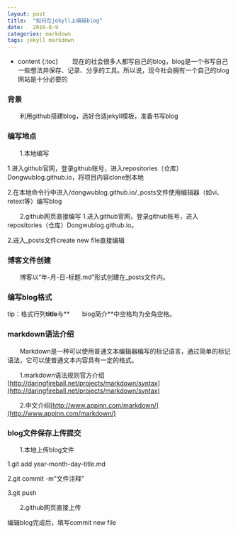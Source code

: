 ```yaml
---
layout: post
title:  "如何在jekyll上编辑blog"
date:   2016-8-9
categories: markdown
tags: jekyll markdown
---
```


* content
{:toc}
　　现在的社会很多人都写自己的blog，blog是一个书写自己一些想法并保存、记录、分享的工具。所以说，现今社会拥有一个自己的blog网站是十分必要的




### 背景
　　利用github搭建blog，选好合适jekyll模板，准备书写blog

### 编写地点
　　1.本地编写

1.进入github官网，登录github账号，进入repositories（仓库）Dongwublog.github.io，将项目内容clone到本地

2.在本地命令行中进入/dongwublog.github.io/_posts文件使用编辑器（如vi、retext等）编写blog

　　2.github网页直接编写
1.进入github官网，登录github账号，进入repositories（仓库）Dongwublog.github.io。

2.进入_posts文件create new file直接编辑

### 博客文件创建
　　博客以“年-月-日-标题.md”形式创建在_posts文件内。

### 编写blog格式

tip：格式行列**title**与**　　blog简介**中空格均为全角空格。

### markdown语法介绍
　　Markdown是一种可以使用普通文本编辑器编写的标记语言，通过简单的标记语法，它可以使普通文本内容具有一定的格式。

　　1.markdown语法规则官方介绍[http://daringfireball.net/projects/markdown/syntax](http://daringfireball.net/projects/markdown/syntax)

　　2.中文介绍[http://www.appinn.com/markdown/](http://www.appinn.com/markdown/)

### blog文件保存上传提交
　　1.本地上传blog文件

1.git add year-month-day-title.md

2.git commit -m"文件注释"

3.git push

　　2.github网页直接上传

编辑blog完成后，填写commit new file
　　
